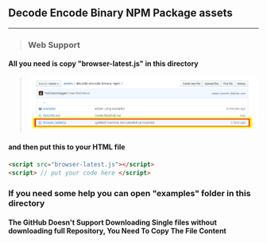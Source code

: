 ## Decode Encode Binary NPM Package assets
-----
> ###  Web Support
#### All you need is copy **"browser-latest.js"** in this directory
> ![img](https://github.com/TheChickenNagget/assets/blob/master/images/here.PNG)
#### and then put this to your HTML file 
```html
<script src="browser-latest.js"></script>
<script> // put your code here </script>
```
### If you need some help you can open "examples" folder in this directory
#### The GitHub Doesn't Support Downloading Single files without downloading full Repository, You Need To Copy The File Content

